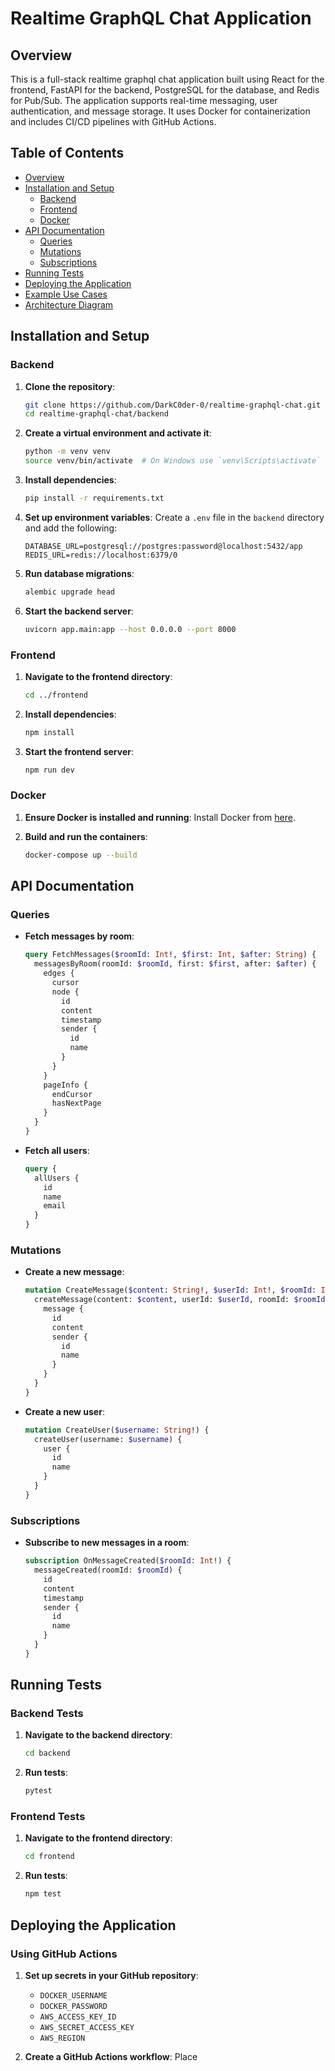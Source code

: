 # Realtime GraphQL Chat Application

## Overview

This is a full-stack realtime graphql chat application built using React for the frontend, FastAPI for the backend, PostgreSQL for the database, and Redis for Pub/Sub. The application supports real-time messaging, user authentication, and message storage. It uses Docker for containerization and includes CI/CD pipelines with GitHub Actions.

## Table of Contents

- [Overview](#overview)
- [Installation and Setup](#installation-and-setup)
  - [Backend](#backend)
  - [Frontend](#frontend)
  - [Docker](#docker)
- [API Documentation](#api-documentation)
  - [Queries](#queries)
  - [Mutations](#mutations)
  - [Subscriptions](#subscriptions)
- [Running Tests](#running-tests)
- [Deploying the Application](#deploying-the-application)
- [Example Use Cases](#example-use-cases)
- [Architecture Diagram](#architecture-diagram)

## Installation and Setup

### Backend

1. **Clone the repository**:
   ```bash
   git clone https://github.com/DarkC0der-0/realtime-graphql-chat.git
   cd realtime-graphql-chat/backend
   ```

2. **Create a virtual environment and activate it**:
   ```bash
   python -m venv venv
   source venv/bin/activate  # On Windows use `venv\Scripts\activate`
   ```

3. **Install dependencies**:
   ```bash
   pip install -r requirements.txt
   ```

4. **Set up environment variables**:
   Create a `.env` file in the `backend` directory and add the following:
   ```env
   DATABASE_URL=postgresql://postgres:password@localhost:5432/app
   REDIS_URL=redis://localhost:6379/0
   ```

5. **Run database migrations**:
   ```bash
   alembic upgrade head
   ```

6. **Start the backend server**:
   ```bash
   uvicorn app.main:app --host 0.0.0.0 --port 8000
   ```

### Frontend

1. **Navigate to the frontend directory**:
   ```bash
   cd ../frontend
   ```

2. **Install dependencies**:
   ```bash
   npm install
   ```

3. **Start the frontend server**:
   ```bash
   npm run dev
   ```

### Docker

1. **Ensure Docker is installed and running**:
   Install Docker from [here](https://docs.docker.com/get-docker/).

2. **Build and run the containers**:
   ```bash
   docker-compose up --build
   ```

## API Documentation

### Queries

- **Fetch messages by room**:
  ```graphql
  query FetchMessages($roomId: Int!, $first: Int, $after: String) {
    messagesByRoom(roomId: $roomId, first: $first, after: $after) {
      edges {
        cursor
        node {
          id
          content
          timestamp
          sender {
            id
            name
          }
        }
      }
      pageInfo {
        endCursor
        hasNextPage
      }
    }
  }
  ```

- **Fetch all users**:
  ```graphql
  query {
    allUsers {
      id
      name
      email
    }
  }
  ```

### Mutations

- **Create a new message**:
  ```graphql
  mutation CreateMessage($content: String!, $userId: Int!, $roomId: Int!) {
    createMessage(content: $content, userId: $userId, roomId: $roomId) {
      message {
        id
        content
        sender {
          id
          name
        }
      }
    }
  }
  ```

- **Create a new user**:
  ```graphql
  mutation CreateUser($username: String!) {
    createUser(username: $username) {
      user {
        id
        name
      }
    }
  }
  ```

### Subscriptions

- **Subscribe to new messages in a room**:
  ```graphql
  subscription OnMessageCreated($roomId: Int!) {
    messageCreated(roomId: $roomId) {
      id
      content
      timestamp
      sender {
        id
        name
      }
    }
  }
  ```

## Running Tests

### Backend Tests

1. **Navigate to the backend directory**:
   ```bash
   cd backend
   ```

2. **Run tests**:
   ```bash
   pytest
   ```

### Frontend Tests

1. **Navigate to the frontend directory**:
   ```bash
   cd frontend
   ```

2. **Run tests**:
   ```bash
   npm test
   ```

## Deploying the Application

### Using GitHub Actions

1. **Set up secrets in your GitHub repository**:
   - `DOCKER_USERNAME`
   - `DOCKER_PASSWORD`
   - `AWS_ACCESS_KEY_ID`
   - `AWS_SECRET_ACCESS_KEY`
   - `AWS_REGION`

2. **Create a GitHub Actions workflow**:
   Place 